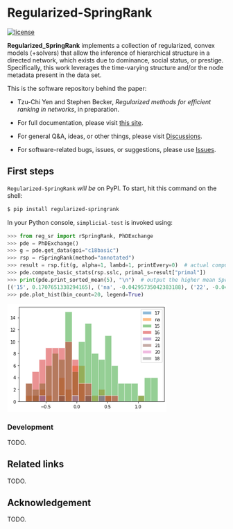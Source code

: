 # Regularized-SpringRank

[![license](https://img.shields.io/badge/license-LGPL-green.svg?style=flat)](https://github.com/junipertcy/Regularized-SpringRank/blob/main/COPYING)


**Regularized_SpringRank** implements a collection of regularized, convex models (+solvers) that allow the inference of hierarchical structure in a directed network, which exists due to dominance, social status, or prestige. Specifically, this work leverages the time-varying structure and/or the node metadata present in the data set.

This is the software repository behind the paper:
* Tzu-Chi Yen and Stephen Becker, *Regularized methods for efficient ranking in networks*, in preparation.


* For full documentation, please visit [this site](https://).
* For general Q&A, ideas, or other things, please visit [Discussions](https://).
* For software-related bugs, issues, or suggestions, please use [Issues](https://).


First steps
-----------
`Regularized-SpringRank` _will be_ on PyPI. To start, hit this command on the shell:

```sh
$ pip install regularized-springrank
```

In your Python console, `simplicial-test` is invoked using:

```python
>>> from reg_sr import rSpringRank, PhDExchange
>>> pde = PhDExchange()
>>> g = pde.get_data(goi="c18basic")
>>> rsp = rSpringRank(method="annotated")
>>> result = rsp.fit(g, alpha=1, lambd=1, printEvery=0)  # actual computation; takes ~5 seconds
>>> pde.compute_basic_stats(rsp.sslc, primal_s=result["primal"])
>>> print(pde.print_sorted_mean(5), "\n")  # output the higher mean SpringRank categories
[('15', 0.1707651338294165), ('na', -0.04295735042383188), ('22', -0.042962551997466514), ('18', -0.0429638541050557), ('21', -0.04296445559099135)] 
>>> pde.plot_hist(bin_count=20, legend=True)
```
![A histogram of ranks stratified by C18 category](etc/example_c18.png)



### Development
TODO.

Related links
-------------
TODO.

Acknowledgement
---------------
TODO.
